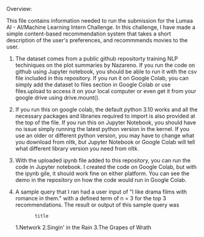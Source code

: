 Overview: 

This file contains information needed to run the submission for the Lumaa AI - AI/Machine Learning Intern Challenge. In this challenge, I have
made a simple content-based recommendation system that takes a short description of the user's preferences, and recommmends movies to the user.


1. The dataset comes from a public github repositorty training NLP techiniques on the plot summaries by Nazareno. If you run the code on github
   using Jupyter notebook, you should be able to run it with the csv file included in this repository. If you run it on Google Colab, you can simply
   add the dataset to files section in Google Colab or use files.upload to access it on your local computer or even get it from your google drive
   using drive.mount().


2. If you run this on google colab, the default python 3.10 works and all the necessary packages and libraries required to import is also provided
   at the top of the file. If you run this on Jupyter Notebook, you should have no issue simply running the latest python version in the kernel. If
   you use an older or different python version, you may have to change what you download from nltk, but Jupyter Notebook or Google Colab will tell
   what different library version you need from nltk. 


3. With the uploaded ipynb file added to this repository, you can run the code in Jupyter notebook. I created the code on Google Colab,
   but with the ipynb gile, it should work fine on either platform. You can see the demo in the repository on how the code would run in
   Google Colab.

4. A sample query that I ran had a user input of "I like drama films with romance in them." with a defined term of n = 3 for the top 3
recommendations. The result or output of this sample query was

              title
     1.Network
     2.Singin' in the Rain
     3.The Grapes of Wrath
